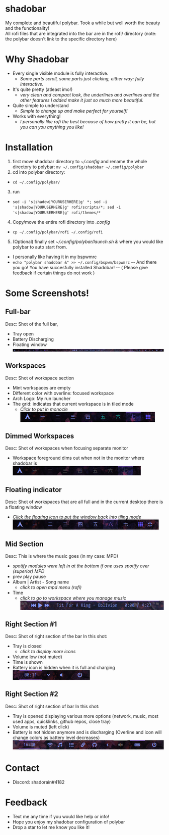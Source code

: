 # shadobar
My complete and beautiful polybar. Took a while but well worth the beauty and the functionality!  
All rofi files that are integrated into the bar are in the rofi/ directory (note: the polybar doesn't link to the specific directory here)  

# Why Shadobar
* Every single visible module is fully interactive.
  * *Some parts scroll, some parts just clicking, either way: fully interactive.*
* It's quite pretty (atleast imo!)
  * *very clean and compact look, the underlines and overlines and the other features I added make it just so much more beautiful.*
* Quite simple to understand
  * *Simple to change up and make perfect for yourself!*
* Works with everything!
  * *I personally like rofi the best because of how pretty it can be, but you can you anything you like!*

# Installation
1. first move shadobar directory to *~/.config* and rename the whole directory to polybar: `mv ~/.config/shadobar ~/.config/polybar`
2.  cd into polybar directory:
  * `cd ~/.config/polybar/`
3. run 
  * `sed -i 's|shadow|YOURUSERHERE|g' *; sed -i 's|shadow|YOURUSERHERE|g' rofi/scripts/*; sed -i 's|shadow|YOURUSERHERE|g' rofi/themes/*`
4. Copy/move the entire rofi directory into *.config*
  * `cp ~/.config/polybar/rofi ~/.config/rofi`
5. (Optional) finally set *~/.config/polybar/launch.sh &* where you would like polybar to auto start from.
  * I personally like having it in my bspwmrc
  * `echo "polybar shadobar &" >> ~/.config/bspwm/bspwmrc`
-- And there you go! You have succesfully installed Shadobar! --
     ( Please give feedback if certain things do not work )

# Some Screenshots!
## Full-bar
Desc: Shot of the full bar,
* Tray open
* Battery Discharging
* Floating window
![Full-bar Shot](screeny5.png)

## Workspaces
Desc: Shot of workspace section
* Mint workspaces are empty
* Different color with overline: focused workspace
* Arch Logo: My run launcher
* The grid: indicates that current workspace is in tiled mode
  * *Click to put in monocle*
![Workspace + Run launcher shot](screeny7.png)

## Dimmed Workspaces
Desc: Shot of workspaces when focusing separate monitor
* Workspace foreground dims out when not in the monitor where shadobar is
![Dimmed workspaces](screeny6.png)

## Floating indicator
Desc: Shot of workspaces that are all full and in the current desktop there is a floating window
* *Click the floating icon to put the window back into tiling mode*
![Floating indicator](screeny4.png)

## Mid Section
Desc: This is where the music goes (in my case: MPD)
* *spotify modules were left in at the bottom if one uses spotify over (superior) MPD*
* prev play pause
* Album | Artist - Song name 
  * *click to open mpd menu (rofi)*
* Time
  * *click to go to workspace where you manage music*
![Mid Section](screeny2.png)

## Right Section #1
Desc: Shot of right section of the bar
In this shot:
* Tray is closed
  * *click to display more icons*
* Volume low (not muted)
* Time is shown
* Battery icon is hidden when it is full and charging
![Right Section #1](screeny1.png)

## Right Section #2
Desc: Shot of right section of bar
In this shot:
* Tray is opened displaying various more options (network, music, most used apps, quicklinks, github repos, close tray)
* Volume is muted (left click)
* Battery is not hidden anymore and is discharging (Overline and icon will change colors as battery level decreases)
![Right Section #2](screeny3.png)


# Contact
* Discord: shadorain#4182

# Feedback
* Text me any time if you would like help or info!
* Hope you enjoy my shadobar configuration of polybar
* Drop a star to let me know you like it!

